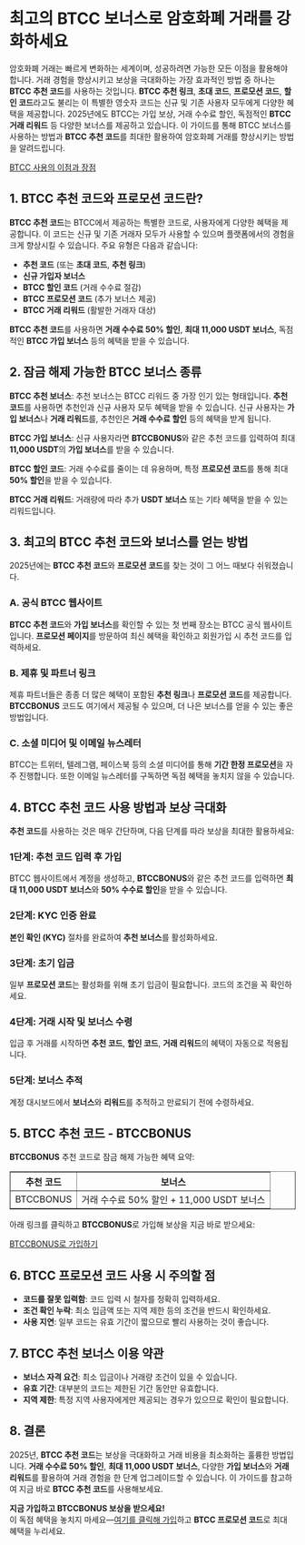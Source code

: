 <h1>최고의 BTCC 보너스로 암호화폐 거래를 강화하세요</h1>
<p>암호화폐 거래는 빠르게 변화하는 세계이며, 성공하려면 가능한 모든 이점을 활용해야 합니다. 거래 경험을 향상시키고 보상을 극대화하는 가장 효과적인 방법 중 하나는 <strong>BTCC 추천 코드</strong>를 사용하는 것입니다. <strong>BTCC 추천 링크</strong>, <strong>초대 코드</strong>, <strong>프로모션 코드</strong>, <strong>할인 코드</strong>라고도 불리는 이 특별한 영숫자 코드는 신규 및 기존 사용자 모두에게 다양한 혜택을 제공합니다. 2025년에도 BTCC는 가입 보상, 거래 수수료 할인, 독점적인 <strong>BTCC 거래 리워드</strong> 등 다양한 보너스를 제공하고 있습니다. 이 가이드를 통해 BTCC 보너스를 사용하는 방법과 <strong>BTCC 추천 코드</strong>를 최대한 활용하여 암호화폐 거래를 향상시키는 방법을 알려드립니다.</p>
<p><a href="https://partner.btcc.com/us/c/BTCCBONUS/9303" target="_blank">BTCC 사용의 이점과 장점</a></p>

<img src="https://images.mirror-media.xyz/publication-images/oNWY6T4Y7h8h0ZvE5VTje.png?height=500&amp;width=1000" decoding="async" data-nimg="fill" class="css-xah9so" style="position: absolute; inset: 0px; box-sizing: border-box; padding: 0px; border: none; margin: auto; display: block; width: 0px; height: 0px; min-width: 100%; max-width: 100%; min-height: 100%; max-height: 100%;">
<h2>1. BTCC 추천 코드와 프로모션 코드란?</h2>
<p><strong>BTCC 추천 코드</strong>는 BTCC에서 제공하는 특별한 코드로, 사용자에게 다양한 혜택을 제공합니다. 이 코드는 신규 및 기존 거래자 모두가 사용할 수 있으며 플랫폼에서의 경험을 크게 향상시킬 수 있습니다. 주요 유형은 다음과 같습니다:</p>
<ul>
<li><strong>추천 코드</strong> (또는 <strong>초대 코드</strong>, <strong>추천 링크</strong>)</li>
<li><strong>신규 가입자 보너스</strong></li>
<li><strong>BTCC 할인 코드</strong> (거래 수수료 절감)</li>
<li><strong>BTCC 프로모션 코드</strong> (추가 보너스 제공)</li>
<li><strong>BTCC 거래 리워드</strong> (활발한 거래자 대상)</li>
</ul>
<p><strong>BTCC 추천 코드</strong>를 사용하면 <strong>거래 수수료 50% 할인</strong>, <strong>최대 11,000 USDT 보너스</strong>, 독점적인 <strong>BTCC 가입 보너스</strong> 등의 혜택을 받을 수 있습니다.</p>

<h2>2. 잠금 해제 가능한 BTCC 보너스 종류</h2>
<p><strong>BTCC 추천 보너스</strong>: 추천 보너스는 BTCC 리워드 중 가장 인기 있는 형태입니다. <strong>추천 코드</strong>를 사용하면 추천인과 신규 사용자 모두 혜택을 받을 수 있습니다. 신규 사용자는 <strong>가입 보너스</strong>나 <strong>거래 리워드</strong>를, 추천인은 <strong>거래 수수료 할인</strong> 등의 혜택을 받게 됩니다.</p>
<p><strong>BTCC 가입 보너스</strong>: 신규 사용자라면 <strong>BTCCBONUS</strong>와 같은 추천 코드를 입력하여 최대 <strong>11,000 USDT</strong>의 <strong>가입 보너스</strong>를 받을 수 있습니다.</p>
<p><strong>BTCC 할인 코드</strong>: 거래 수수료를 줄이는 데 유용하며, 특정 <strong>프로모션 코드</strong>를 통해 최대 <strong>50% 할인</strong>을 받을 수 있습니다.</p>
<p><strong>BTCC 거래 리워드</strong>: 거래량에 따라 추가 <strong>USDT 보너스</strong> 또는 기타 혜택을 받을 수 있는 리워드입니다.</p>

<h2>3. 최고의 BTCC 추천 코드와 보너스를 얻는 방법</h2>
<p>2025년에는 <strong>BTCC 추천 코드</strong>와 <strong>프로모션 코드</strong>를 찾는 것이 그 어느 때보다 쉬워졌습니다.</p>

<h3>A. 공식 BTCC 웹사이트</h3>
<p><strong>BTCC 추천 코드</strong>와 <strong>가입 보너스</strong>를 확인할 수 있는 첫 번째 장소는 BTCC 공식 웹사이트입니다. <strong>프로모션 페이지</strong>를 방문하여 최신 혜택을 확인하고 회원가입 시 추천 코드를 입력하세요.</p>

<h3>B. 제휴 및 파트너 링크</h3>
<p>제휴 파트너들은 종종 더 많은 혜택이 포함된 <strong>추천 링크</strong>나 <strong>프로모션 코드</strong>를 제공합니다. <strong>BTCCBONUS</strong> 코드도 여기에서 제공될 수 있으며, 더 나은 보너스를 얻을 수 있는 좋은 방법입니다.</p>

<h3>C. 소셜 미디어 및 이메일 뉴스레터</h3>
<p>BTCC는 트위터, 텔레그램, 페이스북 등의 소셜 미디어를 통해 <strong>기간 한정 프로모션</strong>을 자주 진행합니다. 또한 이메일 뉴스레터를 구독하면 독점 혜택을 놓치지 않을 수 있습니다.</p>

<h2>4. BTCC 추천 코드 사용 방법과 보상 극대화</h2>
<p><strong>추천 코드</strong>를 사용하는 것은 매우 간단하며, 다음 단계를 따라 보상을 최대한 활용하세요:</p>

<h3>1단계: 추천 코드 입력 후 가입</h3>
<p>BTCC 웹사이트에서 계정을 생성하고, <strong>BTCCBONUS</strong>와 같은 추천 코드를 입력하면 <strong>최대 11,000 USDT 보너스</strong>와 <strong>50% 수수료 할인</strong>을 받을 수 있습니다.</p>

<h3>2단계: KYC 인증 완료</h3>
<p><strong>본인 확인 (KYC)</strong> 절차를 완료하여 <strong>추천 보너스</strong>를 활성화하세요.</p>

<h3>3단계: 초기 입금</h3>
<p>일부 <strong>프로모션 코드</strong>는 활성화를 위해 초기 입금이 필요합니다. 코드의 조건을 꼭 확인하세요.</p>

<h3>4단계: 거래 시작 및 보너스 수령</h3>
<p>입금 후 거래를 시작하면 <strong>추천 코드</strong>, <strong>할인 코드</strong>, <strong>거래 리워드</strong>의 혜택이 자동으로 적용됩니다.</p>

<h3>5단계: 보너스 추적</h3>
<p>계정 대시보드에서 <strong>보너스</strong>와 <strong>리워드</strong>를 추적하고 만료되기 전에 수령하세요.</p>

<h2>5. BTCC 추천 코드 - BTCCBONUS</h2>
<p><strong>BTCCBONUS</strong> 추천 코드로 잠금 해제 가능한 혜택 요약:</p>

<table border="1">
<tr>
<th>추천 코드</th>
<th>보너스</th>
</tr>
<tr>
<td>BTCCBONUS</td>
<td>거래 수수료 50% 할인 + 11,000 USDT 보너스</td>
</tr>
</table>

<p>아래 링크를 클릭하고 <strong>BTCCBONUS</strong>로 가입해 보상을 지금 바로 받으세요:</p>
<p><a href="https://partner.btcc.com/us/c/BTCCBONUS/9303">BTCCBONUS로 가입하기</a></p>

<h2>6. BTCC 프로모션 코드 사용 시 주의할 점</h2>
<ul>
<li><strong>코드를 잘못 입력함</strong>: 코드 입력 시 철자를 정확히 입력하세요.</li>
<li><strong>조건 확인 누락</strong>: 최소 입금액 또는 지역 제한 등의 조건을 반드시 확인하세요.</li>
<li><strong>사용 지연</strong>: 일부 코드는 유효 기간이 짧으므로 빨리 사용하는 것이 좋습니다.</li>
</ul>

<h2>7. BTCC 추천 보너스 이용 약관</h2>
<ul>
<li><strong>보너스 자격 요건</strong>: 최소 입금이나 거래량 조건이 있을 수 있습니다.</li>
<li><strong>유효 기간</strong>: 대부분의 코드는 제한된 기간 동안만 유효합니다.</li>
<li><strong>지역 제한</strong>: 특정 지역 사용자에게만 제공되는 경우가 있으므로 확인이 필요합니다.</li>
</ul>

<h2>8. 결론</h2>
<p>2025년, <strong>BTCC 추천 코드</strong>는 보상을 극대화하고 거래 비용을 최소화하는 훌륭한 방법입니다. <strong>거래 수수료 50% 할인</strong>, <strong>최대 11,000 USDT 보너스</strong>, 다양한 <strong>가입 보너스</strong>와 <strong>거래 리워드</strong>를 활용하여 거래 경험을 한 단계 업그레이드할 수 있습니다. 이 가이드를 참고하여 지금 바로 <strong>BTCC 추천 코드</strong>를 사용해보세요.</p>

<p><strong>지금 가입하고 BTCCBONUS 보상을 받으세요!</strong><br>이 독점 혜택을 놓치지 마세요—<a href="https://partner.btcc.com/us/c/BTCCBONUS/9303">여기를 클릭해 가입</a>하고 <strong>BTCC 프로모션 코드</strong>로 최대 혜택을 누리세요.</p>
